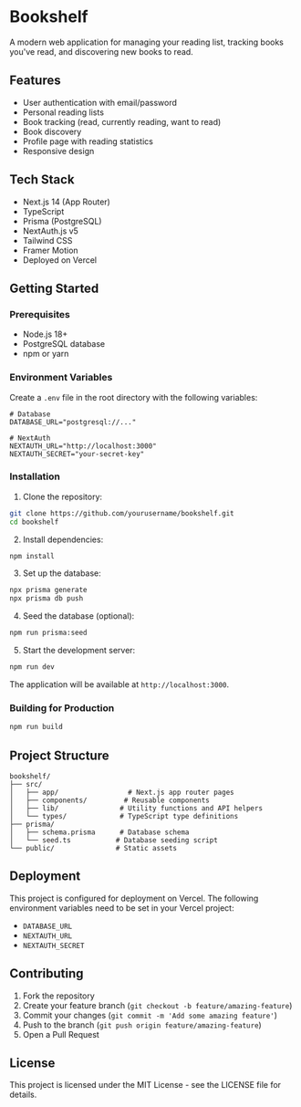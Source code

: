 # Bookshelf

A modern web application for managing your reading list, tracking books you've read, and discovering new books to read.

## Features

- User authentication with email/password
- Personal reading lists
- Book tracking (read, currently reading, want to read)
- Book discovery
- Profile page with reading statistics
- Responsive design

## Tech Stack

- Next.js 14 (App Router)
- TypeScript
- Prisma (PostgreSQL)
- NextAuth.js v5
- Tailwind CSS
- Framer Motion
- Deployed on Vercel

## Getting Started

### Prerequisites

- Node.js 18+
- PostgreSQL database
- npm or yarn

### Environment Variables

Create a `.env` file in the root directory with the following variables:

```env
# Database
DATABASE_URL="postgresql://..."

# NextAuth
NEXTAUTH_URL="http://localhost:3000"
NEXTAUTH_SECRET="your-secret-key"
```

### Installation

1. Clone the repository:

```bash
git clone https://github.com/yourusername/bookshelf.git
cd bookshelf
```

2. Install dependencies:

```bash
npm install
```

3. Set up the database:

```bash
npx prisma generate
npx prisma db push
```

4. Seed the database (optional):

```bash
npm run prisma:seed
```

5. Start the development server:

```bash
npm run dev
```

The application will be available at `http://localhost:3000`.

### Building for Production

```bash
npm run build
```

## Project Structure

```
bookshelf/
├── src/
│   ├── app/                 # Next.js app router pages
│   ├── components/         # Reusable components
│   ├── lib/               # Utility functions and API helpers
│   └── types/             # TypeScript type definitions
├── prisma/
│   ├── schema.prisma      # Database schema
│   └── seed.ts           # Database seeding script
└── public/               # Static assets
```

## Deployment

This project is configured for deployment on Vercel. The following environment variables need to be set in your Vercel project:

- `DATABASE_URL`
- `NEXTAUTH_URL`
- `NEXTAUTH_SECRET`

## Contributing

1. Fork the repository
2. Create your feature branch (`git checkout -b feature/amazing-feature`)
3. Commit your changes (`git commit -m 'Add some amazing feature'`)
4. Push to the branch (`git push origin feature/amazing-feature`)
5. Open a Pull Request

## License

This project is licensed under the MIT License - see the LICENSE file for details.
